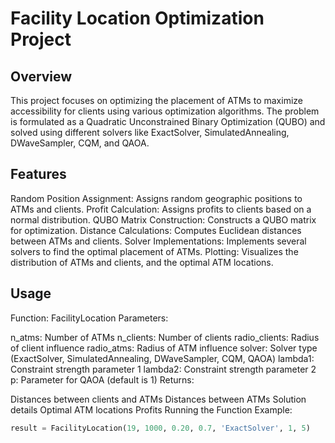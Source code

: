# Facility Location Optimization Project

## Overview
This project focuses on optimizing the placement of ATMs to maximize accessibility for clients using various optimization algorithms. The problem is formulated as a Quadratic Unconstrained Binary Optimization (QUBO) and solved using different solvers like ExactSolver, SimulatedAnnealing, DWaveSampler, CQM, and QAOA.

## Features
Random Position Assignment: Assigns random geographic positions to ATMs and clients.
Profit Calculation: Assigns profits to clients based on a normal distribution.
QUBO Matrix Construction: Constructs a QUBO matrix for optimization.
Distance Calculations: Computes Euclidean distances between ATMs and clients.
Solver Implementations: Implements several solvers to find the optimal placement of ATMs.
Plotting: Visualizes the distribution of ATMs and clients, and the optimal ATM locations.
## Usage
Function: FacilityLocation
Parameters:

n_atms: Number of ATMs
n_clients: Number of clients
radio_clients: Radius of client influence
radio_atms: Radius of ATM influence
solver: Solver type (ExactSolver, SimulatedAnnealing, DWaveSampler, CQM, QAOA)
lambda1: Constraint strength parameter 1
lambda2: Constraint strength parameter 2
p: Parameter for QAOA (default is 1)
Returns:

Distances between clients and ATMs
Distances between ATMs
Solution details
Optimal ATM locations
Profits
Running the Function
Example:

```python
result = FacilityLocation(19, 1000, 0.20, 0.7, 'ExactSolver', 1, 5)
```
